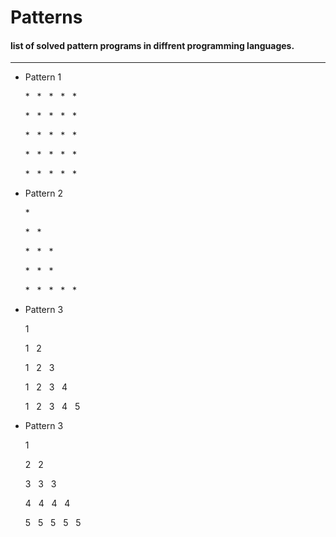 # Patterns

#### list of solved pattern programs in diffrent programming languages.

----
- Pattern 1
  
  \* &nbsp; \* &nbsp; \*  &nbsp; \*  &nbsp; \*

  \* &nbsp; \* &nbsp; \*  &nbsp; \*  &nbsp; \*

  \* &nbsp; \* &nbsp; \*  &nbsp; \*  &nbsp; \*

  \* &nbsp; \* &nbsp; \*  &nbsp; \*  &nbsp; \*

  \* &nbsp; \* &nbsp; \*  &nbsp; \*  &nbsp; \*

- Pattern 2

  \* &nbsp;

  \* &nbsp; \* &nbsp;

  \* &nbsp; \* &nbsp; \*

  \* &nbsp; \* &nbsp; \*

  \* &nbsp; \* &nbsp; \*  &nbsp; \* &nbsp; \*

- Pattern 3

  1

  1 &nbsp; 2

  1 &nbsp; 2 &nbsp; 3

  1 &nbsp; 2 &nbsp; 3 &nbsp; 4

  1 &nbsp; 2 &nbsp; 3 &nbsp; 4 &nbsp; 5


- Pattern 3

  1

  2 &nbsp; 2

  3 &nbsp; 3 &nbsp; 3

  4 &nbsp; 4 &nbsp; 4 &nbsp; 4

  5 &nbsp; 5 &nbsp; 5 &nbsp; 5 &nbsp; 5

